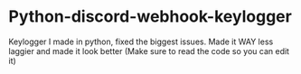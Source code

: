 # Python-discord-webhook-keylogger
Keylogger I made in python, fixed the biggest issues. Made it WAY less laggier and made it look better (Make sure to read the code so you can edit it)
